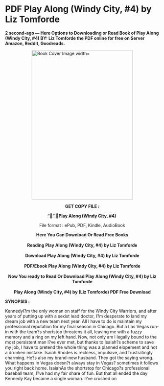 # PDF Play Along (Windy City, #4) by Liz Tomforde
<p><strong>2 second-ago &mdash; Here Options to Downloading or Read Book of Play Along (Windy City, #4) BY: Liz Tomforde the PDF online for free on Server Amazon, Reddit, Goodreads.</strong></p><p><a href="https://educationsharingacademy.cloud/?book=199285128-play-along"><img style="display: block; margin-left: auto; margin-right: auto;" src="https://i.gr-assets.com/images/S/compressed.photo.goodreads.com/books/1710337914l/199285128.jpg" alt="Book Cover Image width=" width="330" height="488" /></a></p><p style="text-align: center;"><strong>GET COPY FILE :</strong></p><p style="text-align: center;"><strong><a href="https://educationsharingacademy.cloud/?book=199285128-play-along" target="_blank" rel="noopener">“📢” 🔗Play Along (Windy City, #4)</a>&nbsp;</strong></p><p style="text-align: center;">File format : ePub, PDF, Kindle, AudioBook</p><div style="text-align: center;"><strong>Here You Can Download Or Read Free Books</strong></div><div style="text-align: center;">&nbsp;</div><div style="text-align: center;"><strong>Reading Play Along (Windy City, #4) by Liz Tomforde</strong></div><div style="text-align: center;">&nbsp;</div><div style="text-align: center;"><strong>Download Play Along (Windy City, #4) by Liz Tomforde</strong></div><div style="text-align: center;">&nbsp;</div><div style="text-align: center;"><strong>PDF/Ebook Play Along (Windy City, #4) by Liz Tomforde</strong></div><div style="text-align: center;">&nbsp;</div><div style="text-align: center;"><strong>Now You ready to Read Or Download Play Along (Windy City, #4) by Liz Tomforde</strong></div><div style="text-align: center;">&nbsp;</div><div style="text-align: center;"><strong>Play Along (Windy City, #4) by (Liz Tomforde) PDF Free Download</strong></div><p><strong>SYNOPSIS :</strong></p><p>KennedyI?m the only woman on staff for the Windy City Warriors, and after years of putting up with a sexist lead doctor, I?m desperate to land my dream job with a new team next year. All I have to do is maintain my professional reputation for my final season in Chicago. But a Las Vegas run-in with the team?s shortstop threatens it all, leaving me with a fuzzy memory and a ring on my left hand. Now, not only am I legally bound to the most persistent man I?ve ever met, but thanks to Isaiah?s scheme to save my job, I have to pretend the whole thing was a planned elopement and not a drunken mistake. Isaiah Rhodes is reckless, impulsive, and frustratingly charming. He?s also my brand-new husband. They got the saying wrong. What happens in Vegas doesn?t always stay in Vegas? sometimes it follows you right back home.  IsaiahAs the shortstop for Chicago?s professional baseball team, I?ve had my fair share of fun. But that all ended the day Kennedy Kay became a single woman. I?ve crushed on </p>

